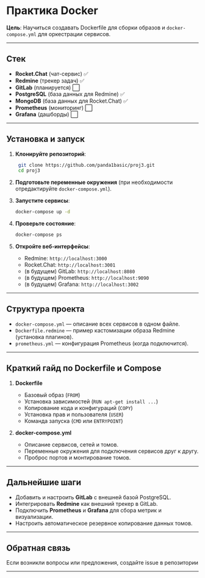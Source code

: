 # Практика Docker

**Цель**: Научиться создавать Dockerfile для сборки образов и `docker-compose.yml` для оркестрации сервисов.

---

## Стек

* **Rocket.Chat** (чат-сервис) ✅
* **Redmine** (трекер задач) ✅
* **GitLab** (планируется) ⬜️
* **PostgreSQL** (база данных для Redmine) ✅
* **MongoDB** (база данных для Rocket.Chat) ✅
* **Prometheus** (мониторинг) ⬜️
* **Grafana** (дашборды) ⬜️

---

## Установка и запуск

1. **Клонируйте репозиторий**:

   ```bash
    git clone https://github.com/panda1basic/proj3.git
    cd proj3
   ```

2. **Подготовьте переменные окружения** (при необходимости отредактируйте `docker-compose.yml`).

3. **Запустите сервисы**:

   ```bash
   docker-compose up -d
   ```

4. **Проверьте состояние**:

   ```bash
   docker-compose ps
   ```

5. **Откройте веб-интерфейсы**:

   * Redmine: `http://localhost:3000`
   * Rocket.Chat: `http://localhost:3001`
   * (в будущем) GitLab: `http://localhost:8080`
   * (в будущем) Prometheus: `http://localhost:9090`
   * (в будущем) Grafana: `http://localhost:3002`

---

## Структура проекта

* `docker-compose.yml` — описание всех сервисов в одном файле.
* `Dockerfile.redmine` — пример кастомизации образа Redmine (установка плагинов).
* `prometheus.yml` — конфигурация Prometheus (когда подключится).

---

## Краткий гайд по Dockerfile и Compose

1. **Dockerfile**

   * Базовый образ (`FROM`)
   * Установка зависимостей (`RUN apt-get install ...`)
   * Копирование кода и конфигураций (`COPY`)
   * Установка прав и пользователя (`USER`)
   * Команда запуска (`CMD` или `ENTRYPOINT`)

2. **docker-compose.yml**

   * Описание сервисов, сетей и томов.
   * Переменные окружения для подключения сервисов друг к другу.
   * Проброс портов и монтирование томов.

---

## Дальнейшие шаги

* Добавить и настроить **GitLab** с внешней базой PostgreSQL.
* Интегрировать **Redmine** как внешний трекер в GitLab.
* Подключить **Prometheus** и **Grafana** для сбора метрик и визуализации.
* Настроить автоматическое резервное копирование данных томов.

---

## Обратная связь

Если возникли вопросы или предложения, создайте issue в репозитории

---

